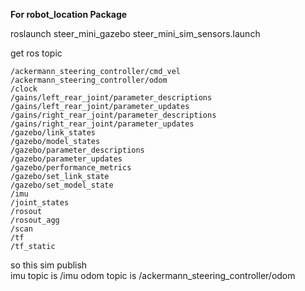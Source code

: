 **For robot_location Package**

roslaunch steer_mini_gazebo steer_mini_sim_sensors.launch

get ros topic 
```  
/ackermann_steering_controller/cmd_vel
/ackermann_steering_controller/odom
/clock
/gains/left_rear_joint/parameter_descriptions
/gains/left_rear_joint/parameter_updates
/gains/right_rear_joint/parameter_descriptions
/gains/right_rear_joint/parameter_updates
/gazebo/link_states
/gazebo/model_states
/gazebo/parameter_descriptions
/gazebo/parameter_updates
/gazebo/performance_metrics
/gazebo/set_link_state
/gazebo/set_model_state
/imu
/joint_states
/rosout
/rosout_agg
/scan
/tf
/tf_static
```

so this sim publish   
imu topic is /imu
odom topic is /ackermann_steering_controller/odom
